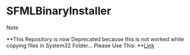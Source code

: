 # SFMLBinaryInstaller

> [!NOTE]
> **This Repository is now Deprecated because this is not worked while copying files in System32 Folder... Please Use This: **[Link](https://github.com/RiritoXXL/SFMLInstaller)
